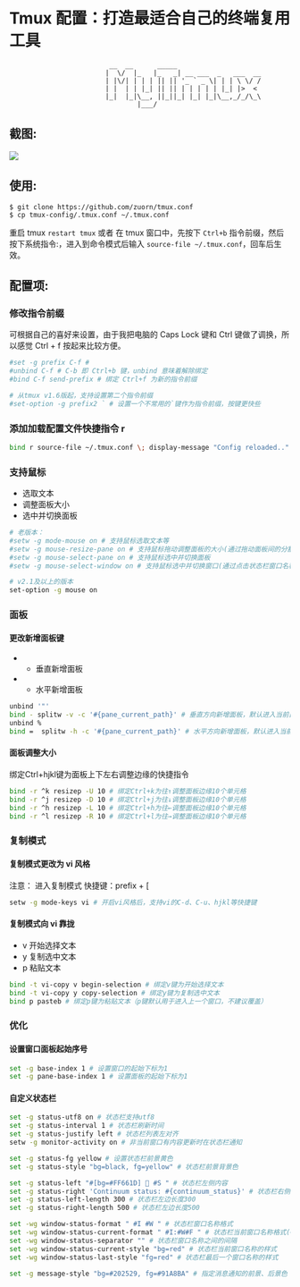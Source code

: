 # Tmux 配置：打造最适合自己的终端复用工具

                             __  __      _____
                            |  \/  |_   |_   _| __ ___  _   ___  __
                            | |\/| | | | || || '_ ` _ \| | | \ \/ /
                            | |  | | |_| || || | | | | | |_| |>  <
                            |_|  |_|\__, ||_||_| |_| |_|\__,_/_/\_\
                                    |___/



## 截图:

![](https://blog-1256335675.cos.ap-chengdu.myqcloud.com/2019-06-20-161234.png)

## 使用:

```
$ git clone https://github.com/zuorn/tmux.conf
$ cp tmux-config/.tmux.conf ~/.tmux.conf
```
重启 tmux `restart tmux` 或者 在 tmux 窗口中，先按下 `Ctrl+b` 指令前缀，然后按下系统指令:，进入到命令模式后输入 `source-file ~/.tmux.conf`，回车后生效。



## 配置项:

### 修改指令前缀

可根据自己的喜好来设置，由于我把电脑的 Caps Lock 键和 Ctrl 键做了调换，所以感觉 Ctrl + f 按起来比较方便。
```sh
#set -g prefix C-f #
#unbind C-f # C-b 即 Ctrl+b 键，unbind 意味着解除绑定
#bind C-f send-prefix # 绑定 Ctrl+f 为新的指令前缀

# 从tmux v1.6版起，支持设置第二个指令前缀
#set-option -g prefix2 ` # 设置一个不常用的`键作为指令前缀，按键更快些
```
### 添加加载配置文件快捷指令 r

```sh
bind r source-file ~/.tmux.conf \; display-message "Config reloaded.."
```

### 支持鼠标

* 选取文本
* 调整面板大小
* 选中并切换面板

```sh
# 老版本：
#setw -g mode-mouse on # 支持鼠标选取文本等
#setw -g mouse-resize-pane on # 支持鼠标拖动调整面板的大小(通过拖动面板间的分割线)
#setw -g mouse-select-pane on # 支持鼠标选中并切换面板
#setw -g mouse-select-window on # 支持鼠标选中并切换窗口(通过点击状态栏窗口名称)

# v2.1及以上的版本
set-option -g mouse on
```
### 面板
#### 更改新增面板键
* - 垂直新增面板
* + 水平新增面板

```sh
unbind '"'
bind - splitw -v -c '#{pane_current_path}' # 垂直方向新增面板，默认进入当前目录
unbind %
bind =  splitw -h -c '#{pane_current_path}' # 水平方向新增面板，默认进入当前目录
```

#### 面板调整大小

绑定Ctrl+hjkl键为面板上下左右调整边缘的快捷指令

```sh
bind -r ^k resizep -U 10 # 绑定Ctrl+k为往↑调整面板边缘10个单元格
bind -r ^j resizep -D 10 # 绑定Ctrl+j为往↓调整面板边缘10个单元格
bind -r ^h resizep -L 10 # 绑定Ctrl+h为往←调整面板边缘10个单元格
bind -r ^l resizep -R 10 # 绑定Ctrl+l为往→调整面板边缘10个单元格
```

### 复制模式
#### 复制模式更改为 vi 风格

注意： 进入复制模式 快捷键：prefix + [

```sh
setw -g mode-keys vi # 开启vi风格后，支持vi的C-d、C-u、hjkl等快捷键
```

#### 复制模式向 vi 靠拢

* v 开始选择文本
* y 复制选中文本
* p 粘贴文本

```sh
bind -t vi-copy v begin-selection # 绑定v键为开始选择文本
bind -t vi-copy y copy-selection # 绑定y键为复制选中文本
bind p pasteb # 绑定p键为粘贴文本（p键默认用于进入上一个窗口，不建议覆盖）
```

### 优化

#### 设置窗口面板起始序号

```sh
set -g base-index 1 # 设置窗口的起始下标为1
set -g pane-base-index 1 # 设置面板的起始下标为1
```
#### 自定义状态栏

``` sh
set -g status-utf8 on # 状态栏支持utf8
set -g status-interval 1 # 状态栏刷新时间
set -g status-justify left # 状态栏列表左对齐
setw -g monitor-activity on # 非当前窗口有内容更新时在状态栏通知

set -g status-fg yellow # 设置状态栏前景黄色
set -g status-style "bg=black, fg=yellow" # 状态栏前景背景色

set -g status-left "#[bg=#FF661D] 🐶 #S " # 状态栏左侧内容
set -g status-right 'Continuum status: #{continuum_status}' # 状态栏右侧内容
set -g status-left-length 300 # 状态栏左边长度300
set -g status-right-length 500 # 状态栏左边长度500

set -wg window-status-format " #I #W " # 状态栏窗口名称格式
set -wg window-status-current-format " #I:#W#F " # 状态栏当前窗口名称格式(#I：序号，#w：窗口名称，#F：间隔符)
set -wg window-status-separator "" # 状态栏窗口名称之间的间隔
set -wg window-status-current-style "bg=red" # 状态栏当前窗口名称的样式
set -wg window-status-last-style "fg=red" # 状态栏最后一个窗口名称的样式

set -g message-style "bg=#202529, fg=#91A8BA" # 指定消息通知的前景、后景色

```
